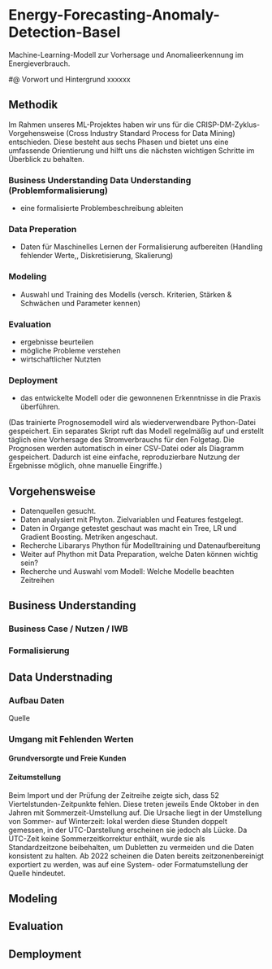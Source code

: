 # Energy-Forecasting-Anomaly-Detection-Basel
Machine-Learning-Modell zur Vorhersage und Anomalieerkennung im Energieverbrauch.

#@ Vorwort und Hintergrund 
xxxxxx

## Methodik
Im Rahmen unseres ML-Projektes haben wir uns für die CRISP-DM-Zyklus-Vorgehensweise (Cross Industry Standard Process for Data Mining) entschieden. Diese besteht aus sechs Phasen und bietet uns eine umfassende Orientierung und hilft uns die nächsten wichtigen Schritte im Überblick zu behalten.

### Business Understanding Data Understanding (Problemformalisierung)
- eine formalisierte Problembeschreibung ableiten
### Data Preperation
- Daten für Maschinelles Lernen der Formalisierung aufbereiten (Handling fehlender Werte,, Diskretisierung, Skalierung)
### Modeling
- Auswahl und Training des Modells (versch. Kriterien, Stärken & Schwächen und Parameter kennen)
### Evaluation
- ergebnisse beurteilen
- mögliche Probleme verstehen
- wirtschaftlicher Nutzten
### Deployment
- das entwickelte Modell oder die gewonnenen Erkenntnisse in die Praxis überführen.

(Das trainierte Prognosemodell wird als wiederverwendbare Python-Datei gespeichert. Ein separates Skript ruft das Modell regelmäßig auf und erstellt täglich eine Vorhersage des Stromverbrauchs für den Folgetag. Die Prognosen werden automatisch in einer CSV-Datei oder als Diagramm gespeichert.
Dadurch ist eine einfache, reproduzierbare Nutzung der Ergebnisse möglich, ohne manuelle Eingriffe.)

## Vorgehensweise
- Datenquellen gesucht. 
- Daten analysiert mit Phyton. Zielvariablen und Features festgelegt.
- Daten in Organge getestet geschaut was macht ein Tree, LR und Gradient Boosting. Metriken angeschaut.
- Recherche Libararys Phython für Modelltraining und Datenaufbereitung
- Weiter auf Phython mit Data Preparation, welche Daten können wichtig sein?
- Recherche und Auswahl vom Modell: Welche Modelle beachten Zeitreihen

## Business Understanding
### Business Case / Nutzen / IWB
### Formalisierung

## Data Understnading
### Aufbau Daten
Quelle
### Umgang mit Fehlenden Werten
#### Grundversorgte und Freie Kunden

#### Zeitumstellung
Beim Import und der Prüfung der Zeitreihe zeigte sich, dass 52 Viertelstunden-Zeitpunkte fehlen. Diese treten jeweils Ende Oktober in den Jahren mit Sommerzeit-Umstellung auf. Die Ursache liegt in der Umstellung von Sommer- auf Winterzeit: lokal werden diese Stunden doppelt gemessen, in der UTC-Darstellung erscheinen sie jedoch als Lücke.
Da UTC-Zeit keine Sommerzeitkorrektur enthält, wurde sie als Standardzeitzone beibehalten, um Dubletten zu vermeiden und die Daten konsistent zu halten.
Ab 2022 scheinen die Daten bereits zeitzonenbereinigt exportiert zu werden, was auf eine System- oder Formatumstellung der Quelle hindeutet.

## Modeling
## Evaluation
## Demployment
